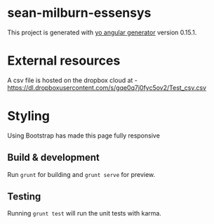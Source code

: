 # sean-milburn-essensys

This project is generated with [yo angular generator](https://github.com/yeoman/generator-angular)
version 0.15.1.

# External resources

A csv file is hosted on the dropbox cloud at - https://dl.dropboxusercontent.com/s/gqe0q7j0fyc5ov2/Test_csv.csv

# Styling

Using Bootstrap has made this page fully responsive

## Build & development

Run `grunt` for building and `grunt serve` for preview.

## Testing

Running `grunt test` will run the unit tests with karma.
